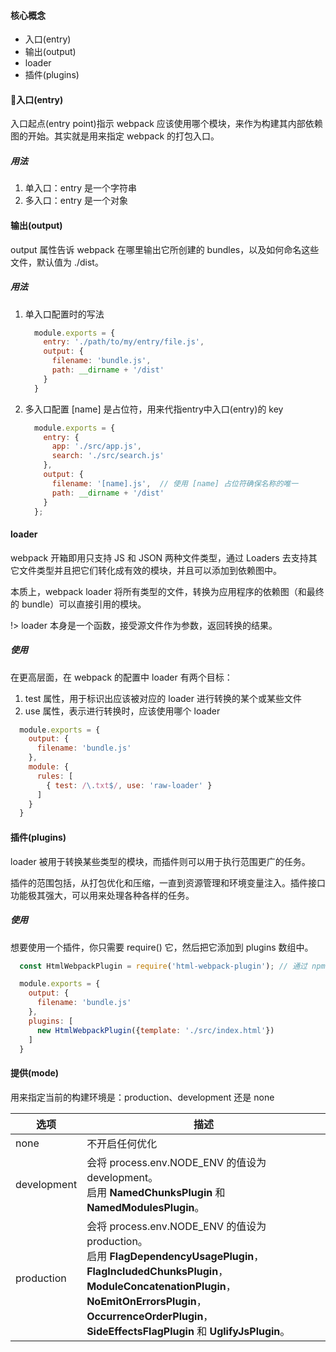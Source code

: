 
#### 核心概念
* 入口(entry)
* 输出(output)
* loader
* 插件(plugins)

#### 入口(entry)
入口起点(entry point)指示 webpack 应该使用哪个模块，来作为构建其内部依赖图的开始。其实就是⽤来指定 webpack 的打包⼊⼝。

##### 用法
1. 单⼊⼝：entry 是⼀个字符串
2. 多⼊⼝：entry 是⼀个对象

#### 输出(output)
output 属性告诉 webpack 在哪里输出它所创建的 bundles，以及如何命名这些文件，默认值为 ./dist。

##### 用法
1. 单⼊⼝配置时的写法
    ``` javascript
      module.exports = {
        entry: './path/to/my/entry/file.js',
        output: {
          filename: 'bundle.js',
          path: __dirname + '/dist'
        }
      }
    ```
2. 多⼊⼝配置
  [name] 是占位符，用来代指entry中入口(entry)的 key 
    ```javascript
      module.exports = {
        entry: {
          app: './src/app.js',
          search: './src/search.js'
        },
        output: {
          filename: '[name].js',  // 使用 [name] 占位符确保名称的唯一
          path: __dirname + '/dist'
        }
      };
    ```

#### loader
webpack 开箱即用只支持 JS 和 JSON 两种文件类型，通过 Loaders 去支持其它文件类型并且把它们转化成有效的模块，并且可以添加到依赖图中。  

本质上，webpack loader 将所有类型的文件，转换为应用程序的依赖图（和最终的 bundle）可以直接引用的模块。

!> loader 本身是一个函数，接受源文件作为参数，返回转换的结果。

##### 使用
在更高层面，在 webpack 的配置中 loader 有两个目标：
1. test 属性，用于标识出应该被对应的 loader 进行转换的某个或某些文件
2. use 属性，表示进行转换时，应该使用哪个 loader

```javascript
  module.exports = {
    output: {
      filename: 'bundle.js'
    },
    module: {
      rules: [
        { test: /\.txt$/, use: 'raw-loader' }
      ]
    }
  }
```

#### 插件(plugins)
loader 被用于转换某些类型的模块，而插件则可以用于执行范围更广的任务。  

插件的范围包括，从打包优化和压缩，一直到资源管理和环境变量注⼊。插件接口功能极其强大，可以用来处理各种各样的任务。  

##### 使用
想要使用一个插件，你只需要 require() 它，然后把它添加到 plugins 数组中。
```javascript
  const HtmlWebpackPlugin = require('html-webpack-plugin'); // 通过 npm 安装

  module.exports = {
    output: {
      filename: 'bundle.js'
    },
    plugins: [
      new HtmlWebpackPlugin({template: './src/index.html'})
    ]
  }
```

#### 提供(mode)
⽤来指定当前的构建环境是：production、development 还是 none 

|选项|描述
|-|-|
|none|不开启任何优化|
|development|会将 process.env.NODE_ENV 的值设为 development。<br/>启用 **NamedChunksPlugin** 和 **NamedModulesPlugin**。|
|production|会将 process.env.NODE_ENV 的值设为 production。 <br/>启用 **FlagDependencyUsagePlugin**，**FlagIncludedChunksPlugin**，**ModuleConcatenationPlugin**，<br/>**NoEmitOnErrorsPlugin**，**OccurrenceOrderPlugin**，**SideEffectsFlagPlugin** 和 **UglifyJsPlugin**。|

